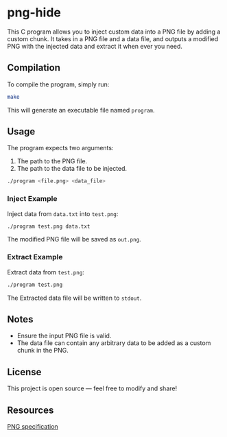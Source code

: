 # png-hide

This C program allows you to inject custom data into a PNG file by adding a custom chunk. It takes in a PNG file and a data file, and outputs a modified PNG with the injected data and extract it when ever you need.


## Compilation

To compile the program, simply run:

```bash
make
```

This will generate an executable file named `program`.

## Usage

The program expects two arguments:

1.  The path to the PNG file.
2.  The path to the data file to be injected.

```bash
./program <file.png> <data_file>
```

### Inject Example

Inject data from `data.txt` into `test.png`:

```bash
./program test.png data.txt
```
The modified PNG file will be saved as `out.png`.

### Extract Example

Extract data from `test.png`:

```bash
./program test.png
```
The Extracted data file will be written to `stdout`.

## Notes

-   Ensure the input PNG file is valid.
-   The data file can contain any arbitrary data to be added as a custom chunk in the PNG.

## License

This project is open source — feel free to modify and share!

## Resources

[PNG specification](http://www.libpng.org/pub/png/spec/1.2/PNG-Contents.html)
